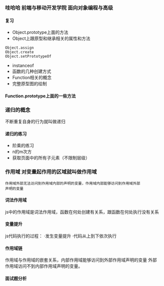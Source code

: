 ### 哇哈哈 前端与移动开发学院 面向对象编程与高级

#### 复习

- Object.prototype上面的方法
- Object上跟原型和继承相关的属性和方法
```
Object.assign
Object.create
Object.setPrototypeOf
```
- instanceof
- 函数的几种创建方式
- Function相关的概念
- 完整原型图的绘制



#### Function.prototype上面的一些方法


### 递归的概念
不断重复自身的行为就叫做递归
#### 递归的练习

- 阶乘的练习
- n的m次方
- 获取页面中的所有子元素（不限制层级）



### 作用域 对变量起作用的区域就叫做作用域
```
作用域外部无法访问到作用域内部的声明的变量，作用域内部能够访问到作用域外部
声明的变量
```

#### 词法作用域
js中的作用域是词法作用域，函数在何处创建有关系，跟函数在何处执行没有关系

#### 变量提升
js代码执行的过程：
·发生变量提升
·代码从上到下依次执行
#### 作用域链
作用域与作用域的嵌套关系，内部作用域能够访问到外部作用域声明的变量
外部作用域访问不到内部作用域声明的变量。
#### 面试题分析

```

```






